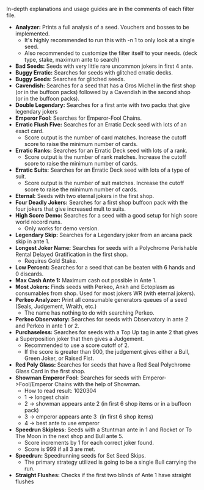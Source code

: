 In-depth explanations and usage guides are in the comments of each filter file.

- **Analyzer:** Prints a full analysis of a seed. Vouchers and bosses to be implemented.
	- It's highly recommended to run this with -n 1 to only look at a single seed.
	- Also recommended to customize the filter itself to your needs. (deck type, stake, maximum ante to search)
- **Bad Seeds:** Seeds with very little rare uncommon jokers in first 4 ante.
- **Buggy Erratic:** Searches for seeds with glitched erratic decks.
- **Buggy Seeds**: Searches for glitched seeds.
- **Cavendish:** Searches for a seed that has a Gros Michel in the first shop (or in the buffoon packs) followed by a Cavendish in the second shop (or in the buffoon packs).
- **Double Legendary:** Searches for a first ante with two packs that give legendary jokers
- **Emperor Fool:** Searches for Emperor-Fool Chains.
- **Erratic Flush Five:** Searches for an Erratic Deck seed with lots of an exact card.
	- Score output is the number of card matches. Increase the cutoff score to raise the minimum number of cards.
- **Erratic Ranks:** Searches for an Erratic Deck seed with lots of a rank.
	- Score output is the number of rank matches. Increase the cutoff score to raise the minimum number of cards.
- **Erratic Suits:** Searches for an Erratic Deck seed with lots of a type of suit.
	- Score output is the number of suit matches. Increase the cutoff score to raise the minimum number of cards.
- **Eternal:** Seeds with two eternal jokers in the first shop.
- **Four Deadly Jokers:** Searches for a first shop buffoon pack with the four jokers that give increased mult to suits.
- **High Score Demo:** Searches for a seed with a good setup for high score world record runs.
	- Only works for demo version.
- **Legendary Skip:** Searches for a Legendary joker from an arcana pack skip in ante 1.
- **Longest Joker Name:** Searches for seeds with a Polychrome Perishable Rental Delayed Gratification in the first shop.
	- Requires Gold Stake.
- **Low Percent:** Searches for a seed that can be beaten with 6 hands and 0 discards.
- **Max Cash Ante 1:** Maximum cash out possible in Ante 1.
- **Most Jokers:** Finds seeds with Perkeo, Ankh and Ectoplasm as consumables from shop. Used for most jokers WR (with eternal jokers).
- **Perkeo Analyzer:** Print all consumable generators queues of a seed (Seals, Judgement, Wraith, etc.)
	- The name has nothing to do with searching Perkeo.
- **Perkeo Observatory:** Searches for seeds with Observatory in ante 2 and Perkeo in ante 1 or 2.
- **Purchaseless:** Searches for seeds with a Top Up tag in ante 2 that gives a Superposition joker that then gives a Judgement.
	- Recommended to use a score cutoff of 2.
	- If the score is greater than 900, the judgement gives either a Bull, Green Joker, or Raised Fist.
- **Red Poly Glass:** Searches for seeds that have a Red Seal Polychrome Glass Card in the first shop.
- **Showman Emperor Fool:** Searches for seeds with Emperor->Fool/Emperor Chains with the help of Showman.
	- How to read result: 1020304
	- 1 -> longest chain
	- 2 -> showman appears ante 2 (in first 6 shop items or in a buffoon pack)
	- 3 -> emperor appears ante 3  (in first 6 shop items)
	- 4 -> best ante to use emperor
- **Speedrun Skipless:** Seeds with a Stuntman ante in 1 and Rocket or To The Moon in the next shop and Bull ante 5.
	- Score increments by 1 for each correct joker found.
	- Score is 999 if all 3 are met.
- **Speedrun:** Speedrunning seeds for Set Seed Skips.
	- The primary strategy utilized is going to be a single Bull carrying the run.
- **Straight Flushes:** Checks if the first two blinds of Ante 1 have straight flushes
